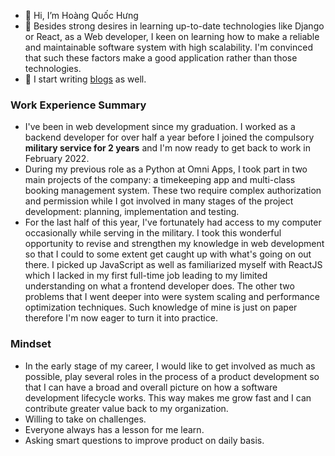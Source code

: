 - 👋 Hi, I’m Hoàng Quốc Hưng
- 🌱 Besides strong desires in learning up-to-date technologies like Django or React, as a Web developer, I keen on learning how to make a reliable and maintainable software system with high scalability. I'm convinced that such these factors make a good application rather than those technologies.
- 📜 I start writing [blogs](https://dev.to/hoangquochung1110) as well.

### Work Experience Summary

- I've been in web development since my graduation. I worked as a backend developer for over half a year before I joined the compulsory **military service for 2 years** and I'm now ready to get back to work in February 2022.
- During my previous role as a Python at Omni Apps, I took part in two main projects of the company: a timekeeping app and multi-class booking management system. These two require complex authorization and permission while I got involved in many stages of the project development: planning, implementation and testing.
- For the last half of this year, I've fortunately had access to my computer occasionally while serving in the military. I took this wonderful opportunity to revise and strengthen my knowledge in web development so that I could to some extent get caught up with what's going on out there. I picked up JavaScript as well as familiarized myself with ReactJS which I lacked in my first full-time job leading to my limited understanding on what a frontend developer does. The other two problems that I went deeper into were system scaling and performance optimization techniques. Such knowledge of mine is just on paper therefore I'm now eager to turn it into practice.

### Mindset
- In the early stage of my career, I would like to get involved as much as possible, play several roles in the process of a product development so that I can have a broad and overall picture on how a software development lifecycle works. This way makes me grow fast and I can contribute greater value back to my organization.
- Willing to take on challenges.
- Everyone always has a lesson for me learn.
- Asking smart questions to improve product on daily basis.


<!---
hoangquochung1110/hoangquochung1110 is a ✨ special ✨ repository because its `README.md` (this file) appears on your GitHub profile.
You can click the Preview link to take a look at your changes.
--->

